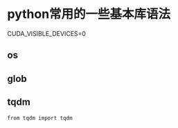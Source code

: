 # python常用的一些基本库语法



CUDA_VISIBLE_DEVICES=0

## os

## glob

## tqdm

```
from tqdm import tqdm
```

